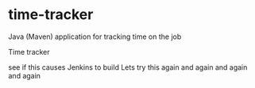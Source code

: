 # time-tracker
Java (Maven) application for tracking time on the job

Time tracker

see if this causes Jenkins to build
Lets try this again
and again
and again
and again

